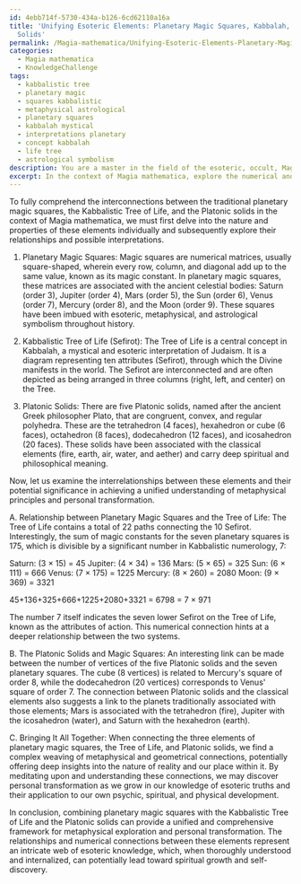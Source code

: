 ```yaml
---
id: 4ebb714f-5730-434a-b126-6cd62110a16a
title: 'Unifying Esoteric Elements: Planetary Magic Squares, Kabbalah, and Platonic
  Solids'
permalink: /Magia-mathematica/Unifying-Esoteric-Elements-Planetary-Magic-Squares-Kabbalah-and-Platonic-Solids/
categories:
  - Magia mathematica
  - KnowledgeChallenge
tags:
  - kabbalistic tree
  - planetary magic
  - squares kabbalistic
  - metaphysical astrological
  - planetary squares
  - kabbalah mystical
  - interpretations planetary
  - concept kabbalah
  - life tree
  - astrological symbolism
description: You are a master in the field of the esoteric, occult, Magia mathematica and Education. You are a writer of tests, challenges, books and deep knowledge on Magia mathematica for initiates and students to gain deep insights and understanding from. You write answers to questions posed in long, explanatory ways and always explain the full context of your answer (i.e., related concepts, formulas, examples, or history), as well as the step-by-step thinking process you take to answer the challenges. Be rigorous and thorough, and summarize the key themes, ideas, and conclusions at the end.
excerpt: In the context of Magia mathematica, explore the numerical and geometrical relationships between the traditional planetary magic squares and their connection to Kabbalistic Tree of Life, while considering the Platonic solids; how can you interpret the significance of these interrelated elements in achieving a unified understanding of metaphysical principles and ultimately, personal transformation?
---
```

To fully comprehend the interconnections between the traditional planetary magic squares, the Kabbalistic Tree of Life, and the Platonic solids in the context of Magia mathematica, we must first delve into the nature and properties of these elements individually and subsequently explore their relationships and possible interpretations. 

1. Planetary Magic Squares:
Magic squares are numerical matrices, usually square-shaped, wherein every row, column, and diagonal add up to the same value, known as its magic constant. In planetary magic squares, these matrices are associated with the ancient celestial bodies: Saturn (order 3), Jupiter (order 4), Mars (order 5), the Sun (order 6), Venus (order 7), Mercury (order 8), and the Moon (order 9). These squares have been imbued with esoteric, metaphysical, and astrological symbolism throughout history.

2. Kabbalistic Tree of Life (Sefirot):
The Tree of Life is a central concept in Kabbalah, a mystical and esoteric interpretation of Judaism. It is a diagram representing ten attributes (Sefirot), through which the Divine manifests in the world. The Sefirot are interconnected and are often depicted as being arranged in three columns (right, left, and center) on the Tree.

3. Platonic Solids:
There are five Platonic solids, named after the ancient Greek philosopher Plato, that are congruent, convex, and regular polyhedra. These are the tetrahedron (4 faces), hexahedron or cube (6 faces), octahedron (8 faces), dodecahedron (12 faces), and icosahedron (20 faces). These solids have been associated with the classical elements (fire, earth, air, water, and aether) and carry deep spiritual and philosophical meaning.

Now, let us examine the interrelationships between these elements and their potential significance in achieving a unified understanding of metaphysical principles and personal transformation.

A. Relationship between Planetary Magic Squares and the Tree of Life:
The Tree of Life contains a total of 22 paths connecting the 10 Sefirot. Interestingly, the sum of magic constants for the seven planetary squares is 175, which is divisible by a significant number in Kabbalistic numerology, 7:

Saturn: (3 × 15)  = 45
Jupiter: (4 × 34) = 136
Mars: (5 × 65)    = 325
Sun: (6 × 111)    = 666
Venus: (7 × 175) = 1225
Mercury: (8 × 260) = 2080
Moon: (9 × 369)  = 3321

45+136+325+666+1225+2080+3321 = 6798 = 7 × 971

The number 7 itself indicates the seven lower Sefirot on the Tree of Life, known as the attributes of action. This numerical connection hints at a deeper relationship between the two systems.

B. The Platonic Solids and Magic Squares:
An interesting link can be made between the number of vertices of the five Platonic solids and the seven planetary squares. The cube (8 vertices) is related to Mercury's square of order 8, while the dodecahedron (20 vertices) corresponds to Venus' square of order 7. The connection between Platonic solids and the classical elements also suggests a link to the planets traditionally associated with those elements; Mars is associated with the tetrahedron (fire), Jupiter with the icosahedron (water), and Saturn with the hexahedron (earth). 

C. Bringing It All Together:
When connecting the three elements of planetary magic squares, the Tree of Life, and Platonic solids, we find a complex weaving of metaphysical and geometrical connections, potentially offering deep insights into the nature of reality and our place within it. By meditating upon and understanding these connections, we may discover personal transformation as we grow in our knowledge of esoteric truths and their application to our own psychic, spiritual, and physical development.

In conclusion, combining planetary magic squares with the Kabbalistic Tree of Life and the Platonic solids can provide a unified and comprehensive framework for metaphysical exploration and personal transformation. The relationships and numerical connections between these elements represent an intricate web of esoteric knowledge, which, when thoroughly understood and internalized, can potentially lead toward spiritual growth and self-discovery.
